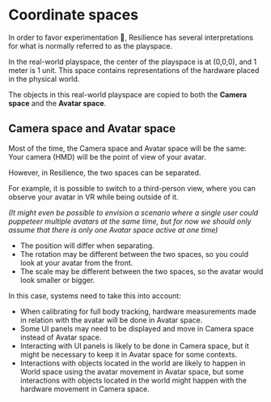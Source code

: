 ﻿---
unlisted: true
---

# Coordinate spaces

In order to favor experimentation 🧪, Resilience has several interpretations for what is normally referred to as the playspace.

In the real-world playspace, the center of the playspace is at (0,0,0), and 1 meter is 1 unit.
This space contains representations of the hardware placed in the physical world.

The objects in this real-world playspace are copied to both the **Camera space** and the **Avatar space**.

## Camera space and Avatar space

Most of the time, the Camera space and Avatar space will be the same: Your camera (HMD) will be the point of view of your avatar.

However, in Resilience, the two spaces can be separated.

For example, it is possible to switch to a third-person view, where you can observe your avatar in VR while being outside of it.

*(It might even be possible to envision a scenario where a single user could puppeteer multiple avatars at the same time,
but for now we should only assume that there is only one Avatar space active at one time)*

- The position will differ when separating.
- The rotation may be different between the two spaces, so you could look at your avatar from the front.
- The scale may be different between the two spaces, so the avatar would look smaller or bigger.

In this case, systems need to take this into account:

- When calibrating for full body tracking, hardware measurements made in relation with the avatar will be done in Avatar space.
- Some UI panels may need to be displayed and move in Camera space instead of Avatar space.
- Interacting with UI panels is likely to be done in Camera space, but it might be necessary to keep it in Avatar space for some contexts.
- Interactions with objects located in the world are likely to happen in World space using the avatar movement in Avatar space,
  but some interactions with objects located in the world might happen with the hardware movement in Camera space.
